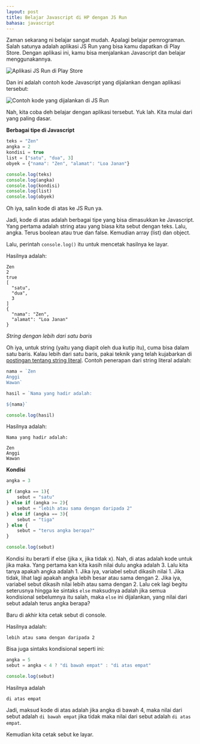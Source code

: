```yaml
---
layout: post
title: Belajar Javascript di HP dengan JS Run
bahasa: javascript
---
```


Zaman sekarang ni belajar sangat mudah. Apalagi belajar pemrograman. Salah satunya adalah aplikasi JS Run yang bisa kamu dapatkan di Play Store. Dengan aplikasi ini, kamu bisa menjalankan Javascript dan belajar menggunakannya.

![Aplikasi JS Run di Play Store](https://telegra.ph/file/e34cc62888b0d902916fc.png)

Dan ini adalah contoh kode Javascript yang dijalankan dengan aplikasi tersebut:

![Contoh kode yang dijalankan di JS Run](https://telegra.ph/file/8e5f192ae8077511913f0.png)

Nah, kita coba deh belajar dengan aplikasi tersebut. Yuk lah. Kita mulai dari yang paling dasar.

**Berbagai tipe di Javascript**

```javascript
teks = "Zen"
angka = 2
kondisi = true
list = ["satu", "dua", 3]
obyek = {"nama": "Zen", "alamat": "Loa Janan"}

console.log(teks)
console.log(angka)
console.log(kondisi)
console.log(list)
console.log(obyek)
```

Oh iya, salin kode di atas ke JS Run ya.

Jadi, kode di atas adalah berbagai tipe yang bisa dimasukkan ke Javascript. Yang pertama adalah string atau yang biasa kita sebut dengan teks. Lalu, angka. Terus boolean atau true dan false. Kemudian array (list) dan object.

Lalu, perintah `console.log()` itu untuk mencetak hasilnya ke layar.

Hasilnya adalah:

```
Zen
2
true
[
  "satu",
  "dua",
  3
]
{
  "nama": "Zen",
  "alamat": "Loa Janan"
}
```

_String dengan lebih dari satu baris_

Oh iya, untuk string (yaitu yang diapit oleh dua kutip itu), cuma bisa dalam satu baris. Kalau lebih dari satu baris, pakai teknik yang telah kujabarkan di [postingan tentang string literal](ada-yang-pernah-pakai-template-literal-0121.html). Contoh penerapan dari string literal adalah:

```javascript
nama = `Zen
Anggi
Wawan`

hasil = `Nama yang hadir adalah:

${nama}`

console.log(hasil)
```

Hasilnya adalah:

```
Nama yang hadir adalah:

Zen
Anggi
Wawan
```

**Kondisi**

```javascript
angka = 3

if (angka == 1){
	sebut = "satu"
} else if (angka >= 2){
	sebut = "lebih atau sama dengan daripada 2"
} else if (angka == 3){
	sebut = "tiga"
} else {
	sebut = "terus angka berapa?"
}

console.log(sebut)
```

Kondisi itu berarti if else (jika x, jika tidak x). Nah, di atas adalah kode untuk jika maka. Yang pertama kan kita kasih nilai dulu angka adalah 3. Lalu kita tanya apakah angka adalah 1. Jika iya, variabel sebut dikasih nilai 1. Jika tidak, lihat lagi apakah angka lebih besar atau sama dengan 2. Jika iya, variabel sebut dikasih nilai lebih atau sama dengan 2. Lalu cek lagi begitu seterusnya hingga ke sintaks `else` maksudnya adalah jika semua kondisional sebelumnya itu salah, maka `else` ini dijalankan, yang nilai dari sebut adalah terus angka berapa?

Baru di akhir kita cetak sebut di console.

Hasilnya adalah:

```
lebih atau sama dengan daripada 2
```

Bisa juga sintaks kondisional seperti ini:

```javascript
angka = 5
sebut = angka < 4 ? "di bawah empat" : "di atas empat"

console.log(sebut)
```

Hasilnya adalah 

```
di atas empat
```

Jadi, maksud kode di atas adalah jika angka di bawah 4, maka nilai dari sebut adalah `di bawah empat` jika tidak maka nilai dari sebut adalah `di atas empat`.

Kemudian kita cetak sebut ke layar.